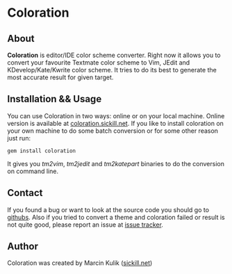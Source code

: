 # Coloration

## About

__Coloration__ is editor/IDE color scheme converter. Right now it allows you to convert your favourite Textmate color
scheme to Vim, JEdit and KDevelop/Kate/Kwrite color scheme. It tries to do its best to generate the most accurate 
result for given target.

## Installation && Usage

You can use Coloration in two ways: online or on your local machine. Online version is available 
at [coloration.sickill.net](http://coloration.sickill.net/). If you like to install coloration on your own machine to 
do some batch conversion or for some other reason just run:

    gem install coloration

It gives you _tm2vim_, _tm2jedit_ and _tm2katepart_ binaries to do the conversion on command line.

## Contact

If you found a bug or want to look at the source code you should go to [githubs](http://github.com/sickill/coloration).
Also if you tried to convert a theme and coloration failed or result is not quite good, please report an issue 
at [issue tracker](http://github.com/sickill/coloration/issues).

## Author

Coloration was created by Marcin Kulik ([sickill.net](http://sickill.net/))
